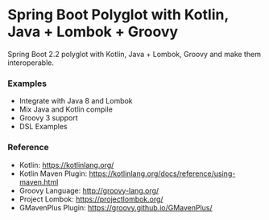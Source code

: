Spring Boot Polyglot with Kotlin, Java + Lombok + Groovy
========================================================
Spring Boot 2.2 polyglot with Kotlin, Java + Lombok, Groovy and make them interoperable.

### Examples

* Integrate with Java 8 and Lombok
* Mix Java and Kotlin compile
* Groovy 3 support
* DSL Examples


### Reference

* Kotlin: https://kotlinlang.org/
* Kotlin Maven Plugin: https://kotlinlang.org/docs/reference/using-maven.html
* Groovy Language: http://groovy-lang.org/
* Project Lombok: https://projectlombok.org/
* GMavenPlus Plugin: https://groovy.github.io/GMavenPlus/
